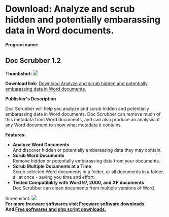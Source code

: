 # Download: Analyze and scrub hidden and potentially embarassing data in Word documents.

**Program name:**

## Doc Scrubber 1.2

  
**Thumbshot:** ![](http://www.freewarefiles.com/screenshot/docscrubber_md.gif)   
  
**Download link:** [Download Analyze and scrub hidden and potentially embarassing data in Word documents.](http://freesoftwares.boysofts.com/Doc-Scrubber_program_18355.html)  
  


**Publisher's Description**  
  


Doc Scrubber will help you analyze and scrub hidden and potentially embarassing data in Word documents. Doc Scrubber can remove much of this metadata from Word documents, and can also produce an analysis of any Word document to show what metadata it contains. 

**Features:**

  * **Analyze Word Documents**  
And discover hidden or potentially embarassing data they may contain. 
  * **Scrub Word Documents**  
Remove hidden or potentially embarassing data from your documents. 
  * **Scrub Multiple Documents at a Time**  
Scrub selected Word documents in a folder, or all documents in a folder, all at once - saving you time and effort. 
  * **Tested Compatibility with Word 97, 2000, and XP documents**  
Doc Scrubber can clean documents from multiple versions of Word. 

  
  
Screenshot: ![](http://www.freewarefiles.com/screenshot/docscrubber.gif)   
**For more freeware softwares visit [Freeware software downloads.](http://freesoftwares.boysofts.com/)**   
**And [Free softwares and php script downloads.](http://www.boysofts.com/)**
